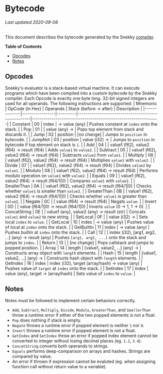 # Bytecode
###### Last updated 2020-09-08
This document describes the bytecode generated by the Snekky [compiler](https://github.com/snekkylang/snekky/blob/master/src/compiler/Compiler.hx).

**Table of Contents**

- [Opcodes](#opcodes)
- [Notes](#notes)

## Opcodes
Snekky's evaluator is a stack-based virtual machine. It can execute programs which have been compiled into a custom bytecode by the Snekky compiler. Each Opcode is exactly one byte long. 32-bit signed integers are used for all operands. The following instructions are supported:
| Mnemonic     | OpCode (in Hex) | Operands | Stack (before -> after)                              | Description                                                     |
|--------------|-----------------|----------|------------------------------------------------------|-----------------------------------------------------------------|
| Constant     | 00              | index    | -> value (any)                                       | Pushes constant at `index` onto the stack.                      |
| Pop          | 01              |          | value (any) ->                                       | Pops top element from stack and discards it.                    |
| Jump         | 02              | position | [no change]                                          | Jumps to `position` in bytecode.                                |
| JumpNot      | 03              | position | value (i32) ->                                       | Jumps to `position` in bytecode if top element on stack is `1`. |
| Add          | 04              |          | value1 (f62), value2 (f64) -> result (f64)           | Adds `value1` to `value2`.                                      |
| Subtract     | 05              |          | value1 (f62), value2 (f64) -> result (f64)           | Subtracts `value2` from `value1`.                               |
| Multiply     | 06              |          | value1 (f62), value2 (f64) -> result (f64)           | Multiplies `value1` with `value2`.                              |
| Divide       | 07              |          | value1 (f62), value2 (f64) -> result (f64)           | Divides `value2` by `value1`.                                   |
| Modulo       | 08              |          | value1 (f62), value2 (f64) -> result (f64)           | Performs modulo operation on `value1` with `value2`.            |
| Equals       | 09              |          | value1 (f62), value2 (f64) -> result (f64/1|0)       | Compares `value1` with `value2`.                                |
| SmallerThan  | 0A              |          | value1 (f62), value2 (f64) -> result (f64/1|0)       | Checks whether `value1` is smaller than `value2`.               |
| GreaterThan  | 0B              |          | value1 (f62), value2 (f64) -> result (f64/1|0)       | Checks whether `value1` is greater than `value2`.               |
| Negate       | 0C              |          | value (f64) -> result (f64)                          | Negats `value`.                                                 |
| Invert       | 0D              |          | value (f64/1|0) -> result (f64/1|0)                  | Inverts `value` (0 -> 1, 1 -> 0).                               |
| ConcatString | 0E              |          | value1 (any), value2 (any) -> result (str)           | Concats `value1` and `value2` to new string.                    |
| SetLocal     | 0F              |          | value (i32) ->                                       | Sets local `index` to `value`.                                  |
| GetLocal     | 10              | index    | -> value (any)                                       | Pushes value of local at `index` onto the stack.                |
| GetBuiltIn   | 11              | index    | -> value (any)                                       | Pushes builtin at `index` onto the stack.                       |
| Call         | 12              |          | index (i32), [arg1, arg2, ...] (any) -> result (any) | Pushes `[arg1, arg2, ...]` onto the stack and jumps to `index`. |
| Return       | 13              |          | [no change]                                          | Pops callstack and jumps to popped position.                    |
| Array        | 14              | length   | [value1, value2, ...] (any) ->                       | Constructs array object with `length` elements.                 |
| Hash         | 15              | length   | [value1, value2, ...] (any) ->                       | Constructs hash object with `length` elements.                  |
| GetIndex     | 16              | index    | index (i32), target (array/hash) -> value (any)      | Pushes value of `target` at `index` onto the stack.             |
| SetIndex     | 17              | index    | value (any), target -> (array/hash)                  | Sets value of `index` to `value`.                               |

## Notes
Notes must be followed to implement certain behaviors correctly.
- `Add`, `Subtract`, `Multiply`, `Divide`, `Modulo`, `GreaterThan`, and `SmallerThan` throw a runtime error if either of the two popped elements is not a float.
- `Pop` does nothing if stack is empty.
- `Negate` throws a runtime error if popped element is neither `1` nor `0`.
- `Invert` throws a runtime error if popped element is not a float.
- `GetIndex` and `SetIndex` throw an error if popped index element cannot be converted to integer without losing decimal places (eg. `1.2`, `3.4`).
- `ConcatString` converts both operands to strings.
- `Equals` performs deep-comparison on arrays and hashes. Strings are compared by value.
- An error if thrown if expression cannot be evaluted (eg. when assigning function call without return value to a variable).


